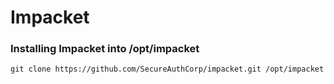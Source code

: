 # Impacket

### Installing Impacket into /opt/impacket

```
git clone https://github.com/SecureAuthCorp/impacket.git /opt/impacket
```
